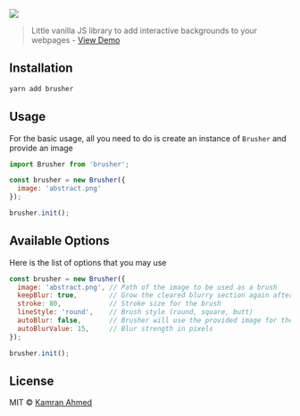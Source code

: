 ![](https://i.imgur.com/K6tOI63.png)

> Little vanilla JS library to add interactive backgrounds to your webpages - [View Demo](http://kamranahmed.info/brusher)

## Installation

```bash
yarn add brusher
```

## Usage

For the basic usage, all you need to do is create an instance of `Brusher` and provide an image

```javascript
import Brusher from 'brusher';

const brusher = new Brusher({
  image: 'abstract.png'
});

brusher.init();
```

## Available Options

Here is the list of options that you may use

```javascript
const brusher = new Brusher({
  image: 'abstract.png', // Path of the image to be used as a brush
  keepBlur: true,        // Grow the cleared blurry section again after user has cleared it
  stroke: 80,            // Stroke size for the brush
  lineStyle: 'round',    // Brush style (round, square, butt)
  autoBlur: false,       // Brusher will use the provided image for the blurry background
  autoBlurValue: 15,     // Blur strength in pixels
});

brusher.init();
```

## License

MIT &copy; [Kamran Ahmed](https://twitter.com/kamranahmedse)
